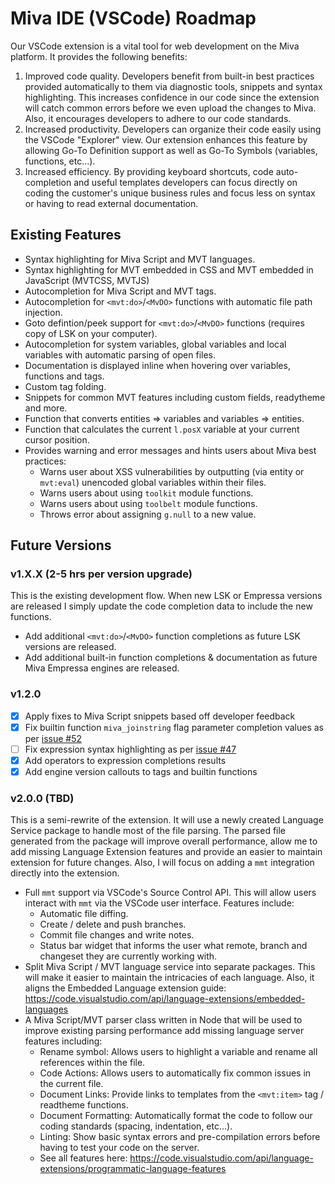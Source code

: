 # Miva IDE (VSCode) Roadmap

Our VSCode extension is a vital tool for web development on the Miva platform. It provides the following benefits:

1. Improved code quality. Developers benefit from built-in best practices provided automatically to them via diagnostic tools, snippets and syntax highlighting. This increases confidence in our code since the extension will catch common errors before we even upload the changes to Miva. Also, it encourages developers to adhere to our code standards.
2. Increased productivity. Developers can organize their code easily using the VSCode "Explorer" view. Our extension enhances this feature by allowing Go-To Definition support as well as Go-To Symbols (variables, functions, etc...).
3. Increased efficiency. By providing keyboard shortcuts, code auto-completion and useful templates developers can focus directly on coding the customer's unique business rules and focus less on syntax or having to read external documentation.

## Existing Features

- Syntax highlighting for Miva Script and MVT languages.
- Syntax highlighting for MVT embedded in CSS and MVT embedded in JavaScript (MVTCSS, MVTJS)
- Autocompletion for Miva Script and MVT tags.
- Autocompletion for `<mvt:do>`/`<MvDO>` functions with automatic file path injection.
- Goto defintion/peek support for `<mvt:do>`/`<MvDO>` functions (requires copy of LSK on your computer).
- Autocompletion for system variables, global variables and local variables with automatic parsing of open files.
- Documentation is displayed inline when hovering over variables, functions and tags.
- Custom tag folding.
- Snippets for common MVT features including custom fields, readytheme and more.
- Function that converts entities => variables and variables => entities.
- Function that calculates the current `l.posX` variable at your current cursor position.
- Provides warning and error messages and hints users about Miva best practices:
	- Warns user about XSS vulnerabilities by outputting (via entity or `mvt:eval`) unencoded global variables within their files.
	- Warns users about using `toolkit` module functions.
	- Warns users about using `toolbelt` module functions.
	- Throws error about assigning `g.null` to a new value.

## Future Versions

### v1.X.X (2-5 hrs per version upgrade)

This is the existing development flow. When new LSK or Empressa versions are released I simply update the code completion data to include the new functions.

- Add additional `<mvt:do>`/`<MvDO>` function completions as future LSK versions are released.
- Add additional built-in function completions & documentation as future Miva Empressa engines are released.

### v1.2.0

- [x] Apply fixes to Miva Script snippets based off developer feedback
- [x] Fix builtin function `miva_joinstring` flag parameter completion values as per [issue #52](https://github.com/mghdotdev/vscode-miva-ide/issues/52)
- [ ] Fix expression syntax highlighting as per [issue #47](https://github.com/mghdotdev/vscode-miva-ide/issues/47)
- [x] Add operators to expression completions results
- [x] Add engine version callouts to tags and builtin functions

### v2.0.0 (TBD)

This is a semi-rewrite of the extension. It will use a newly created Language Service package to handle most of the file parsing. The parsed file generated from the package will improve overall performance, allow me to add missing Language Extension features and provide an easier to maintain extension for future changes. Also, I will focus on adding a `mmt` integration directly into the extension.

- Full `mmt` support via VSCode's Source Control API. This will allow users interact with `mmt` via the VSCode user interface. Features include:
	- Automatic file diffing.
	- Create / delete and push branches.
	- Commit file changes and write notes.
	- Status bar widget that informs the user what remote, branch and changeset they are currently working with.
- Split Miva Script / MVT language service into separate packages. This will make it easier to maintain the intricacies of each language. Also, it aligns the Embedded Language extension guide: https://code.visualstudio.com/api/language-extensions/embedded-languages
- A Miva Script/MVT parser class written in Node that will be used to improve existing parsing performance add missing language server features including:
	- Rename symbol: Allows users to highlight a variable and rename all references within the file.
	- Code Actions: Allows users to automatically fix common issues in the current file.
	- Document Links: Provide links to templates from the `<mvt:item>` tag / readtheme functions.
	- Document Formatting: Automatically format the code to follow our coding standards (spacing, indentation, etc...).
	- Linting: Show basic syntax errors and pre-compilation errors before having to test your code on the server.
	- See all features here: https://code.visualstudio.com/api/language-extensions/programmatic-language-features